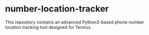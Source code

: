 # number-location-tracker
This repository contains an advanced Python3-based phone number location tracking tool designed for Termux.
